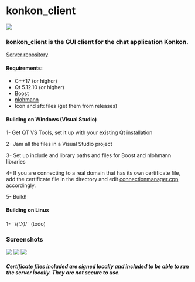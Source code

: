 # konkon_client

<img src="https://i.imgur.com/LauBN2N.png"/>

### konkon_client is the GUI client for the chat application Konkon.
[Server repository](https://github.com/emredesu/konkon_client)

#### Requirements:
* C++17 (or higher)
* Qt 5.12.10 (or higher)
* [Boost](https://www.boost.org/)
* [nlohmann](https://github.com/nlohmann/json)
* Icon and sfx files (get them from releases)

#### Building on Windows (Visual Studio)
1- Get QT VS Tools, set it up with your existing Qt installation

2- Jam all the files in a Visual Studio project

3- Set up include and library paths and files for Boost and nlohmann libraries

4- If you are connecting to a real domain that has its own certificate file, add the certificate file in the directory and edit [connectionmanager.cpp](https://github.com/emredesu/konkon_client/blob/01b166b10e96601503ce6b103ffb9d0b6c7b23ac/src/connectionmanager.cpp#L9) accordingly.

5- Build!

#### Building on Linux
1- ¯\\_(ツ)_/¯ (todo)

### Screenshots

<img src="https://i.imgur.com/bW21gBN.png">
<img src="https://i.imgur.com/rhJWsG9.png">
<img src="https://i.imgur.com/Z9JAPnO.png">

##### Certificate files included are signed locally and included to be able to run the server locally. They are not secure to use.
